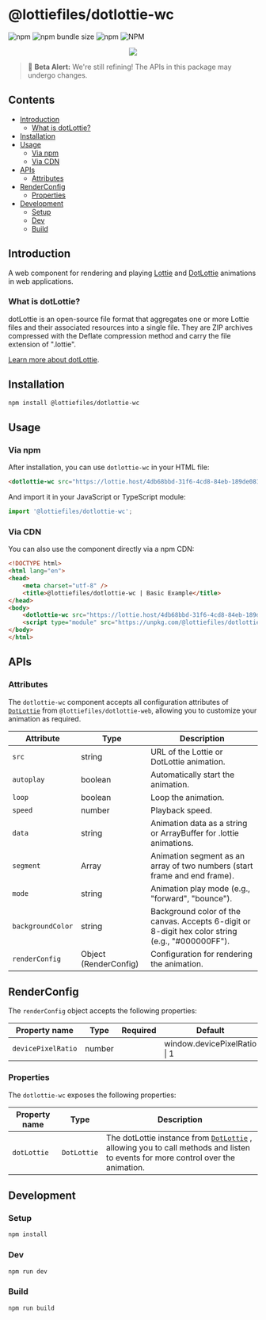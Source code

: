 # @lottiefiles/dotlottie-wc

![npm](https://img.shields.io/npm/v/@lottiefiles/dotlottie-wc)
![npm bundle size](https://img.shields.io/bundlephobia/minzip/%40lottiefiles%2Fdotlottie-wc)
![npm](https://img.shields.io/npm/dt/%40lottiefiles%2Fdotlottie-wc)
![NPM](https://img.shields.io/npm/l/@lottiefiles/dotlottie-wc)

<p align="center">
  <img src="https://user-images.githubusercontent.com/23125742/201124166-c2a0bc2a-018b-463b-b291-944fb767b5c2.png" />
</p>

> 🚧 **Beta Alert:** We're still refining! The APIs in this package may undergo changes.

## Contents

* [Introduction](#introduction)
  * [What is dotLottie?](#what-is-dotlottie)
* [Installation](#installation)
* [Usage](#usage)
  * [Via npm](#via-npm)
  * [Via CDN](#via-cdn)
* [APIs](#apis)
  * [Attributes](#attributes)
* [RenderConfig](#renderconfig)
  * [Properties](#properties)
* [Development](#development)
  * [Setup](#setup)
  * [Dev](#dev)
  * [Build](#build)

## Introduction

A web component for rendering and playing [Lottie](https://lottiefiles.github.io/lottie-docs/) and [DotLottie](https://dotlottie.io) animations in web applications.

### What is dotLottie?

dotLottie is an open-source file format that aggregates one or more Lottie files and their associated resources into a single file. They are ZIP archives compressed with the Deflate compression method and carry the file extension of ".lottie".

[Learn more about dotLottie](https://dotlottie.io/).

## Installation

```bash
npm install @lottiefiles/dotlottie-wc
```

## Usage

### Via npm

After installation, you can use `dotlottie-wc` in your HTML file:

```html
<dotlottie-wc src="https://lottie.host/4db68bbd-31f6-4cd8-84eb-189de081159a/IGmMCqhzpt.lottie" autoplay="true" loop="true"></dotlottie-wc>
```

And import it in your JavaScript or TypeScript module:

```js
import '@lottiefiles/dotlottie-wc';
```

### Via CDN

You can also use the component directly via a npm CDN:

```html
<!DOCTYPE html>
<html lang="en">
<head>
    <meta charset="utf-8" />
    <title>@lottiefiles/dotlottie-wc | Basic Example</title>
</head>
<body>
    <dotlottie-wc src="https://lottie.host/4db68bbd-31f6-4cd8-84eb-189de081159a/IGmMCqhzpt.lottie" autoplay loop></dotlottie-wc>
    <script type="module" src="https://unpkg.com/@lottiefiles/dotlottie-wc@latest/dist/dotlottie-wc.js"></script>
</body>
</html>
```

## APIs

### Attributes

The `dotlottie-wc` component accepts all configuration attributes of [`DotLottie`](../web/README.md#apis) from `@lottiefiles/dotlottie-web`, allowing you to customize your animation as required.

| Attribute         | Type                  | Description                                                                                      |
| ----------------- | --------------------- | ------------------------------------------------------------------------------------------------ |
| `src`             | string                | URL of the Lottie or DotLottie animation.                                                        |
| `autoplay`        | boolean               | Automatically start the animation.                                                               |
| `loop`            | boolean               | Loop the animation.                                                                              |
| `speed`           | number                | Playback speed.                                                                                  |
| `data`            | string                | Animation data as a string or ArrayBuffer for .lottie animations.                                |
| `segment`         | Array                 | Animation segment as an array of two numbers (start frame and end frame).                        |
| `mode`            | string                | Animation play mode (e.g., "forward", "bounce").                                                 |
| `backgroundColor` | string                | Background color of the canvas. Accepts 6-digit or 8-digit hex color string (e.g., "#000000FF"). |
| `renderConfig`    | Object (RenderConfig) | Configuration for rendering the animation.                                                       |

## RenderConfig

The `renderConfig` object accepts the following properties:

| Property name      | Type   | Required | Default                       | Description             |
| ------------------ | ------ | :------: | ----------------------------- | ----------------------- |
| `devicePixelRatio` | number |          | window\.devicePixelRatio \| 1 | The device pixel ratio. |

### Properties

The `dotlottie-wc` exposes the following properties:

| Property name | Type        | Description                                                                                                                                                |
| ------------- | ----------- | ---------------------------------------------------------------------------------------------------------------------------------------------------------- |
| `dotLottie`   | `DotLottie` | The dotLottie instance from [`DotLottie`](../web/README.md#apis)  , allowing you to call methods and listen to events for more control over the animation. |

## Development

### Setup

```bash
npm install
```

### Dev

```bash
npm run dev
```

### Build

```bash
npm run build
```
